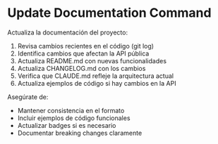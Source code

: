 # Update Documentation Command

Actualiza la documentación del proyecto:

1. Revisa cambios recientes en el código (git log)
2. Identifica cambios que afectan la API pública
3. Actualiza README.md con nuevas funcionalidades
4. Actualiza CHANGELOG.md con los cambios
5. Verifica que CLAUDE.md refleje la arquitectura actual
6. Actualiza ejemplos de código si hay cambios en la API

Asegúrate de:
- Mantener consistencia en el formato
- Incluir ejemplos de código funcionales
- Actualizar badges si es necesario
- Documentar breaking changes claramente
